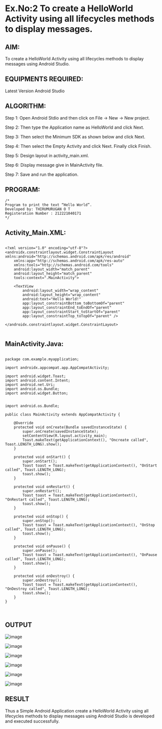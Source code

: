# Ex.No:2 To create a HelloWorld Activity using all lifecycles methods to display messages.


## AIM:

To create a HelloWorld Activity using all lifecycles methods to display messages using Android Studio.

## EQUIPMENTS REQUIRED:

Latest Version Android Studio

## ALGORITHM:

Step 1: Open Android Stdio and then click on File -> New -> New project.

Step 2: Then type the Application name as HelloWorld and click Next. 

Step 3: Then select the Minimum SDK as shown below and click Next.

Step 4: Then select the Empty Activity and click Next. Finally click Finish.

Step 5: Design layout in activity_main.xml.

Step 6: Display message give in MainActivity file.

Step 7: Save and run the application.

## PROGRAM:
```
/*
Program to print the text “Hello World”.
Developed by: THIRUMURUGAN O T
Registeration Number : 212221040171
*/
```

## Activity_Main.XML:

```

<?xml version="1.0" encoding="utf-8"?>
<androidx.constraintlayout.widget.ConstraintLayout xmlns:android="http://schemas.android.com/apk/res/android"
    xmlns:app="http://schemas.android.com/apk/res-auto"
    xmlns:tools="http://schemas.android.com/tools"
    android:layout_width="match_parent"
    android:layout_height="match_parent"
    tools:context=".MainActivity">

    <TextView
        android:layout_width="wrap_content"
        android:layout_height="wrap_content"
        android:text="Hello World!"
        app:layout_constraintBottom_toBottomOf="parent"
        app:layout_constraintEnd_toEndOf="parent"
        app:layout_constraintStart_toStartOf="parent"
        app:layout_constraintTop_toTopOf="parent" />

</androidx.constraintlayout.widget.ConstraintLayout>


```
## MainActivity.Java:




```

package com.example.myapplication;

import androidx.appcompat.app.AppCompatActivity;

import android.widget.Toast;
import android.content.Intent;
import android.net.Uri;
import android.os.Bundle;
import android.widget.Button;


import android.os.Bundle;

public class MainActivity extends AppCompatActivity {

    @Override
    protected void onCreate(Bundle savedInstanceState) {
        super.onCreate(savedInstanceState);
        setContentView(R.layout.activity_main);
        Toast.makeText(getApplicationContext(), "Oncreate called", Toast.LENGTH_LONG).show();
    }

    protected void onStart() {
        super.onStart();
        Toast toast = Toast.makeText(getApplicationContext(), "OnStart called", Toast.LENGTH_LONG);
        toast.show();
    }

    protected void onRestart() {
        super.onRestart();
        Toast toast = Toast.makeText(getApplicationContext(), "OnRestart called", Toast.LENGTH_LONG);
        toast.show();
    }

    protected void onStop() {
        super.onStop();
        Toast toast = Toast.makeText(getApplicationContext(), "OnStop called", Toast.LENGTH_LONG);
        toast.show();
    }

    protected void onPause() {
        super.onPause();
        Toast toast = Toast.makeText(getApplicationContext(), "OnPause called", Toast.LENGTH_LONG);
        toast.show();
    }

    protected void onDestroy() {
        super.onDestroy();
        Toast toast = Toast.makeText(getApplicationContext(), "OnDestroy called", Toast.LENGTH_LONG);
        toast.show();
    }
}



```

## OUTPUT


![image](https://github.com/Thirualpha/lifecyclemethods/assets/113031702/b4b50031-e40e-4fc5-b824-e4a3a514540b)

![image](https://github.com/Thirualpha/lifecyclemethods/assets/113031702/fca4feb5-ec56-4019-9f94-b08bf23d6ee3)

![image](https://github.com/Thirualpha/lifecyclemethods/assets/113031702/f2e24858-5456-4685-9677-a0518ccce899)

![image](https://github.com/Thirualpha/lifecyclemethods/assets/113031702/cb3c4d2e-de52-41ec-8a85-4b4218fa658c)

![image](https://github.com/Thirualpha/lifecyclemethods/assets/113031702/e70385d3-9e15-4011-9ca1-4330154e8e36)

![image](https://github.com/Thirualpha/lifecyclemethods/assets/113031702/060aa33c-fed8-450d-ab82-4174b0263290)









## RESULT
Thus a Simple Android Application create a HelloWorld Activity using all lifecycles methods to display messages using Android Studio is developed and executed successfully.
